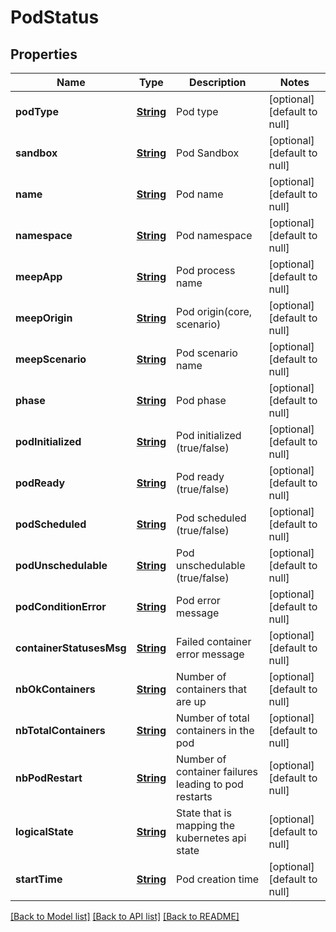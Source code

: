 # PodStatus
## Properties

Name | Type | Description | Notes
------------ | ------------- | ------------- | -------------
**podType** | [**String**](string.md) | Pod type | [optional] [default to null]
**sandbox** | [**String**](string.md) | Pod Sandbox | [optional] [default to null]
**name** | [**String**](string.md) | Pod name | [optional] [default to null]
**namespace** | [**String**](string.md) | Pod namespace | [optional] [default to null]
**meepApp** | [**String**](string.md) | Pod process name | [optional] [default to null]
**meepOrigin** | [**String**](string.md) | Pod origin(core, scenario) | [optional] [default to null]
**meepScenario** | [**String**](string.md) | Pod scenario name | [optional] [default to null]
**phase** | [**String**](string.md) | Pod phase | [optional] [default to null]
**podInitialized** | [**String**](string.md) | Pod initialized (true/false) | [optional] [default to null]
**podReady** | [**String**](string.md) | Pod ready (true/false) | [optional] [default to null]
**podScheduled** | [**String**](string.md) | Pod scheduled (true/false) | [optional] [default to null]
**podUnschedulable** | [**String**](string.md) | Pod unschedulable (true/false) | [optional] [default to null]
**podConditionError** | [**String**](string.md) | Pod error message | [optional] [default to null]
**containerStatusesMsg** | [**String**](string.md) | Failed container error message | [optional] [default to null]
**nbOkContainers** | [**String**](string.md) | Number of containers that are up | [optional] [default to null]
**nbTotalContainers** | [**String**](string.md) | Number of total containers in the pod | [optional] [default to null]
**nbPodRestart** | [**String**](string.md) | Number of container failures leading to pod restarts | [optional] [default to null]
**logicalState** | [**String**](string.md) | State that is mapping the kubernetes api state | [optional] [default to null]
**startTime** | [**String**](string.md) | Pod creation time | [optional] [default to null]

[[Back to Model list]](../README.md#documentation-for-models) [[Back to API list]](../README.md#documentation-for-api-endpoints) [[Back to README]](../README.md)

